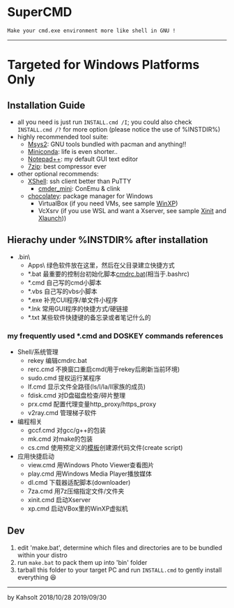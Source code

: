 # SuperCMD

    Make your cmd.exe environment more like shell in GNU !

----

# Targeted for Windows Platforms Only

## Installation Guide
  - all you need is just run `INSTALL.cmd /I`; you could also check `INSTALL.cmd /?` for more option (please notice the use of %INSTDIR%)
  - highly recommended tool suite:
    - [Msys2](http://www.msys2.org): GNU tools bundled with pacman and anything!!
    - [Miniconda](https://docs.conda.io/en/latest/miniconda.html): life is even shorter..
    - [Notepad++](https://notepad-plus-plus.org): my default GUI text editor
    - [7zip](https://www.7-zip.org): best compressor ever
  - other optional recommends:
    - [XShell](https://www.netsarang.com/zh/xshell): ssh client better than PuTTY
	  - [cmder_mini](http://cmder.net): ConEmu & clink
  	- [chocolatey](https://chocolatey.org): package manager for Windows
	  - VirtualBox (if you need VMs, see sample [WinXP](bin/xp.cmd))
	  - VcXsrv (if you use WSL and want a Xserver, see sample [Xinit](bin/xinit.cmd) and [Xlaunch](bin/X.xlaunch)))

## Hierachy under %INSTDIR% after installation
  - .bin\
    - Apps\			  绿色软件放在这里，然后在父目录建立快捷方式
  	- *.bat       最重要的控制台初始化脚本[cmdrc.bat](/bin/cmdrc.bat)(相当于.bashrc)
  	- *.cmd	      自己写的cmd小脚本
  	- *.vbs	      自己写的vbs小脚本
  	- *.exe			  补充CUI程序/单文件小程序
  	- *.lnk			  常用GUI程序的快捷方式/硬链接
  	- *.txt       某些软件快捷键的备忘录或者笔记什么的

### my frequently used *.cmd and DOSKEY commands references
  - Shell/系统管理
    - rekey         编辑cmdrc.bat
    - rerc.cmd		  不换窗口重启cmd(用于rekey后刷新当前环境)
    - sudo.cmd      提权运行某程序
    - lf.cmd		    显示文件全路径(ls/l/la/ll家族的成员)
    - fdisk.cmd	    对D盘磁盘检查/碎片整理
    - prx.cmd       配置代理变量http_proxy/https_proxy
    - v2ray.cmd     管理梯子软件
  - 编程相关
    - gccf.cmd		  对gcc/g++的包装
    - mk.cmd		    对make的包装
    - cs.cmd		    使用预定义的[模板](/bin/Templates)创建源代码文件(create script)
  - 应用快捷启动
    - view.cmd		  用Windows Photo Viewer查看图片
    - play.cmd		  用Windows Media Player播放媒体
    - dl.cmd		    下载器适配脚本(downloader)
    - 7za.cmd		    用7z压缩指定文件/文件夹
    - xinit.cmd		  启动Xserver
    - xp.cmd		    启动VBox里的WinXP虚拟机

## Dev
  1. edit 'make.bat', determine which files and directories are to be bundled within your distro
  2. run `make.bat` to pack them up into 'bin' folder
  3. tarball this folder to your target PC and run `INSTALL.cmd` to gently install everything :laughing:

----

by Kahsolt
2018/10/28
2019/09/30